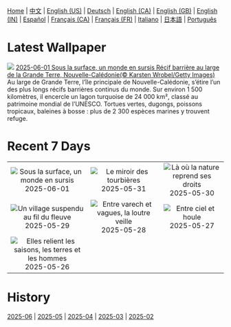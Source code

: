 [Home](../README.md) | [中文](zh-CN.md) | [English (US)](en-US.md) | [Deutsch](de-DE.md) | [English (CA)](en-CA.md) | [English (GB)](en-GB.md) | [English (IN)](en-IN.md) | [Español](es-ES.md) | [Français (CA)](fr-CA.md) | [Français (FR)](fr-FR.md) | [Italiano](it-IT.md) | [日本語](ja-JP.md) | [Português](pt-BR.md)

# Latest Wallpaper
![](https://www.bing.com/th?id=OHR.GrandeTerreReef_FR-FR5223115069_UHD.jpg)
[2025-06-01 Sous la surface, un monde en sursis Récif barrière au large de la Grande Terre, Nouvelle-Calédonie(© Karsten Wrobel/Getty Images)](https://www.bing.com/th?id=OHR.GrandeTerreReef_FR-FR5223115069_UHD.jpg)
Au large de Grande Terre, l’île principale de Nouvelle-Calédonie, s’étire l’un des plus longs récifs barrières continus du monde. Sur environ 1 500 kilomètres, il encercle un lagon turquoise de 24 000 km², classé au patrimoine mondial de l’UNESCO. Tortues vertes, dugongs, poissons tropicaux, baleines à bosse : plus de 2 300 espèces marines y trouvent refuge.

# Recent 7 Days
|  |  |  |
|:---:|:---:|:---:|
| ![](https://www.bing.com/th?id=OHR.GrandeTerreReef_FR-FR5223115069_400x240.jpg "Sous la surface, un monde en sursis") 2025-06-01 | ![](https://www.bing.com/th?id=OHR.SwedenReserve_FR-FR4947459912_400x240.jpg "Le miroir des tourbières") 2025-05-31 | ![](https://www.bing.com/th?id=OHR.LittlePigeonRiver_FR-FR4616803123_400x240.jpg "Là où la nature reprend ses droits") 2025-05-30 |
| ![](https://www.bing.com/th?id=OHR.MiravetSpain_FR-FR8451258933_400x240.jpg "Un village suspendu au fil du fleuve") 2025-05-29 | ![](https://www.bing.com/th?id=OHR.KelpOtter_FR-FR8247286249_400x240.jpg "Entre varech et vagues, la loutre veille") 2025-05-28 | ![](https://www.bing.com/th?id=OHR.MonaValePool_FR-FR8065557035_400x240.jpg "Entre ciel et houle") 2025-05-27 |
| ![](https://www.bing.com/th?id=OHR.StorksMeadow_FR-FR7891953780_400x240.jpg "Elles relient les saisons, les terres et les hommes") 2025-05-26 |  |  |

# History
[2025-06](../archives/wallpaper/fr-FR/w_2025_06.md) | [2025-05](../archives/wallpaper/fr-FR/w_2025_05.md) | [2025-04](../archives/wallpaper/fr-FR/w_2025_04.md) | [2025-03](../archives/wallpaper/fr-FR/w_2025_03.md) | [2025-02](../archives/wallpaper/fr-FR/w_2025_02.md)
